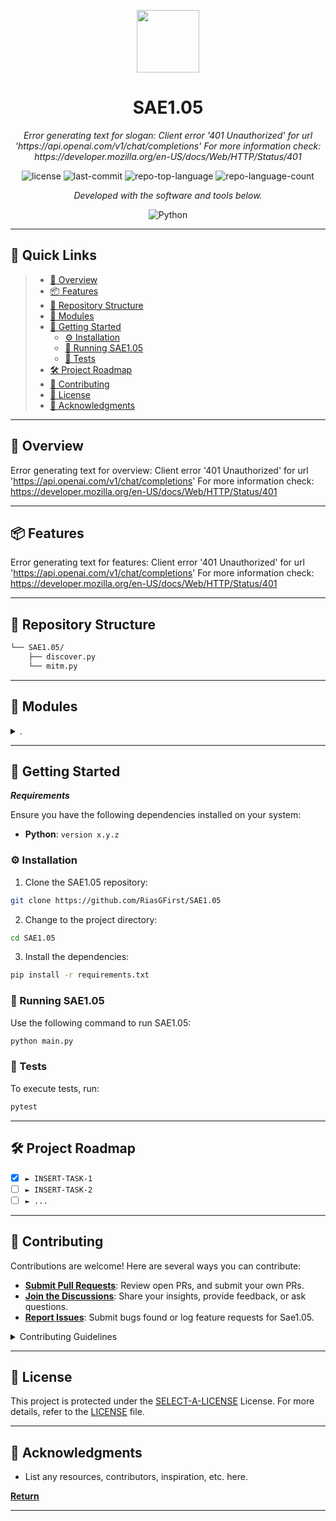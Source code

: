 <p align="center">
  <img src="https://cdn-icons-png.flaticon.com/512/6295/6295417.png" width="100" />
</p>
<p align="center">
    <h1 align="center">SAE1.05</h1>
</p>
<p align="center">
    <em>Error generating text for slogan: Client error '401 Unauthorized' for url 'https://api.openai.com/v1/chat/completions'
For more information check: https://developer.mozilla.org/en-US/docs/Web/HTTP/Status/401</em>
</p>
<p align="center">
	<img src="https://img.shields.io/github/license/RiasGFirst/SAE1.05?style=flat&color=0080ff" alt="license">
	<img src="https://img.shields.io/github/last-commit/RiasGFirst/SAE1.05?style=flat&color=0080ff" alt="last-commit">
	<img src="https://img.shields.io/github/languages/top/RiasGFirst/SAE1.05?style=flat&color=0080ff" alt="repo-top-language">
	<img src="https://img.shields.io/github/languages/count/RiasGFirst/SAE1.05?style=flat&color=0080ff" alt="repo-language-count">
<p>
<p align="center">
		<em>Developed with the software and tools below.</em>
</p>
<p align="center">
	<img src="https://img.shields.io/badge/Python-3776AB.svg?style=flat&logo=Python&logoColor=white" alt="Python">
</p>
<hr>

## 🔗 Quick Links

> - [📍 Overview](#-overview)
> - [📦 Features](#-features)
> - [📂 Repository Structure](#-repository-structure)
> - [🧩 Modules](#-modules)
> - [🚀 Getting Started](#-getting-started)
>   - [⚙️ Installation](#️-installation)
>   - [🤖 Running SAE1.05](#-running-SAE1.05)
>   - [🧪 Tests](#-tests)
> - [🛠 Project Roadmap](#-project-roadmap)
> - [🤝 Contributing](#-contributing)
> - [📄 License](#-license)
> - [👏 Acknowledgments](#-acknowledgments)

---

## 📍 Overview

Error generating text for overview: Client error '401 Unauthorized' for url 'https://api.openai.com/v1/chat/completions'
For more information check: https://developer.mozilla.org/en-US/docs/Web/HTTP/Status/401

---

## 📦 Features

Error generating text for features: Client error '401 Unauthorized' for url 'https://api.openai.com/v1/chat/completions'
For more information check: https://developer.mozilla.org/en-US/docs/Web/HTTP/Status/401

---

## 📂 Repository Structure

```sh
└── SAE1.05/
    ├── discover.py
    └── mitm.py
```

---

## 🧩 Modules

<details closed><summary>.</summary>

| File                                                                         | Summary                                                                                                                                                                                                              |
| ---                                                                          | ---                                                                                                                                                                                                                  |
| [discover.py](https://github.com/RiasGFirst/SAE1.05/blob/master/discover.py) | Error generating text for discover.py: Client error '401 Unauthorized' for url 'https://api.openai.com/v1/chat/completions'
For more information check: https://developer.mozilla.org/en-US/docs/Web/HTTP/Status/401 |
| [mitm.py](https://github.com/RiasGFirst/SAE1.05/blob/master/mitm.py)         | Error generating text for mitm.py: Client error '401 Unauthorized' for url 'https://api.openai.com/v1/chat/completions'
For more information check: https://developer.mozilla.org/en-US/docs/Web/HTTP/Status/401     |

</details>

---

## 🚀 Getting Started

***Requirements***

Ensure you have the following dependencies installed on your system:

* **Python**: `version x.y.z`

### ⚙️ Installation

1. Clone the SAE1.05 repository:

```sh
git clone https://github.com/RiasGFirst/SAE1.05
```

2. Change to the project directory:

```sh
cd SAE1.05
```

3. Install the dependencies:

```sh
pip install -r requirements.txt
```

### 🤖 Running SAE1.05

Use the following command to run SAE1.05:

```sh
python main.py
```

### 🧪 Tests

To execute tests, run:

```sh
pytest
```

---

## 🛠 Project Roadmap

- [X] `► INSERT-TASK-1`
- [ ] `► INSERT-TASK-2`
- [ ] `► ...`

---

## 🤝 Contributing

Contributions are welcome! Here are several ways you can contribute:

- **[Submit Pull Requests](https://github/RiasGFirst/SAE1.05/blob/main/CONTRIBUTING.md)**: Review open PRs, and submit your own PRs.
- **[Join the Discussions](https://github/RiasGFirst/SAE1.05/discussions)**: Share your insights, provide feedback, or ask questions.
- **[Report Issues](https://github/RiasGFirst/SAE1.05/issues)**: Submit bugs found or log feature requests for Sae1.05.

<details closed>
    <summary>Contributing Guidelines</summary>

1. **Fork the Repository**: Start by forking the project repository to your GitHub account.
2. **Clone Locally**: Clone the forked repository to your local machine using a Git client.
   ```sh
   git clone https://github.com/RiasGFirst/SAE1.05
   ```
3. **Create a New Branch**: Always work on a new branch, giving it a descriptive name.
   ```sh
   git checkout -b new-feature-x
   ```
4. **Make Your Changes**: Develop and test your changes locally.
5. **Commit Your Changes**: Commit with a clear message describing your updates.
   ```sh
   git commit -m 'Implemented new feature x.'
   ```
6. **Push to GitHub**: Push the changes to your forked repository.
   ```sh
   git push origin new-feature-x
   ```
7. **Submit a Pull Request**: Create a PR against the original project repository. Clearly describe the changes and their motivations.

Once your PR is reviewed and approved, it will be merged into the main branch.

</details>

---

## 📄 License

This project is protected under the [SELECT-A-LICENSE](https://choosealicense.com/licenses) License. For more details, refer to the [LICENSE](https://choosealicense.com/licenses/) file.

---

## 👏 Acknowledgments

- List any resources, contributors, inspiration, etc. here.

[**Return**](#-quick-links)

---
